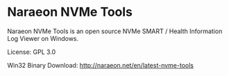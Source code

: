 # Naraeon NVMe Tools

Naraeon NVMe Tools is an open source NVMe SMART / Health Information Log Viewer on Windows.

License: GPL 3.0

Win32 Binary Download: http://naraeon.net/en/latest-nvme-tools
